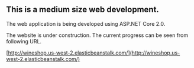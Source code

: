## This is a medium size web development.

The web application is being developed using ASP.NET Core 2.0. 

The website is under construction. The current progress can be seen from following URL.

[http://wineshop.us-west-2.elasticbeanstalk.com/](http://wineshop.us-west-2.elasticbeanstalk.com/)